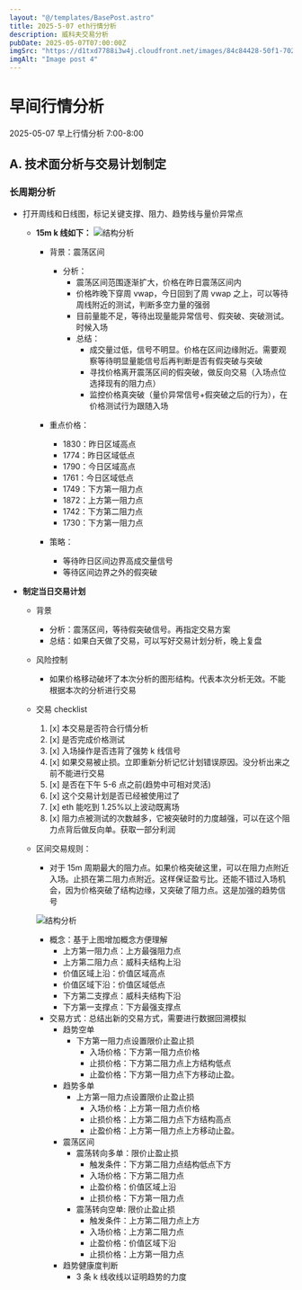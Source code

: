 ```yaml
---
layout: "@/templates/BasePost.astro"
title: 2025-5-07 eth行情分析
description: 威科夫交易分析
pubDate: 2025-05-07T07:00:00Z
imgSrc: "https://d1txd7788i3w4j.cloudfront.net/images/84c84428-50f1-7025-b778-548a97e9da87/2025-05-06/1746573523505-eth-15m.jpg"
imgAlt: "Image post 4"
---
```


# 早间行情分析

2025-05-07 早上行情分析 7:00-8:00

## A. 技术面分析与交易计划制定

### 长周期分析

- 打开周线和日线图，标记关键支撑、阻力、趋势线与量价异常点

  - **15m k 线如下：**
    ![结构分析](https://d1txd7788i3w4j.cloudfront.net/images/84c84428-50f1-7025-b778-548a97e9da87/2025-05-06/1746573523505-eth-15m.jpg)

    - 背景：震荡区间
      - 分析：
        - 震荡区间范围逐渐扩大，价格在昨日震荡区间内
        - 价格昨晚下穿周 vwap，今日回到了周 vwap 之上，可以等待周线附近的测试，判断多空力量的强弱
        - 目前量能不足，等待出现量能异常信号、假突破、突破测试。时候入场
        - 总结：
          - 成交量过低，信号不明显。价格在区间边缘附近。需要观察等待明显量能信号后再判断是否有假突破与突破
          - 寻找价格离开震荡区间的假突破，做反向交易（入场点位选择现有的阻力点）
          - 监控价格真突破（量价异常信号+假突破之后的行为），在价格测试行为跟随入场
    - 重点价格：

      - 1830：昨日区域高点
      - 1774：昨日区域低点
      - 1790：今日区域高点
      - 1761：今日区域低点
      - 1749：下方第一阻力点
      - 1872：上方第一阻力点
      - 1742：下方第二阻力点
      - 1730：下方第一阻力点

    - 策略：
      - 等待昨日区间边界高成交量信号
      - 等待区间边界之外的假突破

- **制定当日交易计划**

  - 背景

    - 分析：震荡区间，等待假突破信号。再指定交易方案
    - 总结：如果白天做了交易，可以写好交易计划分析，晚上复盘

  - 风险控制
    - 如果价格移动破坏了本次分析的图形结构。代表本次分析无效。不能根据本次的分析进行交易
  - 交易 checklist

    1. [x] 本交易是否符合行情分析
    2. [x] 是否完成价格测试
    3. [x] 入场操作是否违背了强势 k 线信号
    4. [x] 如果交易被止损。立即重新分析记忆计划错误原因。没分析出来之前不能进行交易
    5. [x] 是否在下午 5-6 点之前(趋势中可相对灵活)
    6. [x] 这个交易计划是否已经被使用过了
    7. [x] eth 能吃到 1.25%以上波动既离场
    8. [x] 阻力点被测试的次数越多，它被突破时的力度越强，可以在这个阻力点背后做反向单。获取一部分利润

  - 区间交易规则：

    - 对于 15m 周期最大的阻力点。如果价格突破这里，可以在阻力点附近入场。止损在第二阻力点附近。这样保证盈亏比。还能不错过入场机会，因为价格突破了结构边缘，又突破了阻力点。这是加强的趋势信号

    ![结构分析](https://d1txd7788i3w4j.cloudfront.net/images/84c84428-50f1-7025-b778-548a97e9da87/2025-03-28/1743167232237-tradingview15m.jpg)

    - 概念：基于上图增加概念方便理解
      - 上方第一阻力点：上方最强阻力点
      - 上方第二阻力点：威科夫结构上沿
      - 价值区域上沿：价值区域高点
      - 价值区域下沿：价值区域低点
      - 下方第二支撑点：威科夫结构下沿
      - 下方第一支撑点：下方最强支撑点
    - 交易方式：总结出新的交易方式，需要进行数据回溯模拟
      - 趋势空单
        - 下方第一阻力点设置限价止盈止损
          - 入场价格：下方第一阻力点价格
          - 止损价格：下方第二阻力点上方结构低点
          - 止盈价格：下方第一阻力点下方移动止盈。
      - 趋势多单
        - 上方第一阻力点设置限价止盈止损
          - 入场价格：上方第一阻力点价格
          - 止损价格：上方第二阻力点下方结构高点
          - 止盈价格：上方第一阻力点上方移动止盈。
      - 震荡区间
        - 震荡转向多单：限价止盈止损
          - 触发条件：下方第二阻力点结构低点下方
          - 入场价格：下方第二阻力点
          - 止盈价格：价值区域上沿
          - 止损价格：下方第一阻力点
        - 震荡转向空单: 限价止盈止损
          - 触发条件：上方第二阻力点上方
          - 入场价格：上方第二阻力点
          - 止盈价格：价值区域下沿
          - 止损价格：上方第一阻力点
      - 趋势健康度判断
        - 3 条 k 线收线以证明趋势的力度
